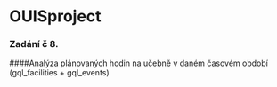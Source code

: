 # OUISproject

### Zadání č 8. 
####Analýza plánovaných hodin na učebně v daném časovém období (gql_facilities + gql_events)
